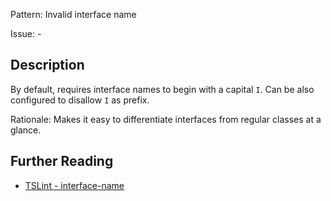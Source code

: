 Pattern: Invalid interface name

Issue: -

## Description

By default, requires interface names to begin with a capital `I`. Can be also configured to disallow `I` as prefix.
  
Rationale: Makes it easy to differentiate interfaces from regular classes at a glance.

## Further Reading

* [TSLint - interface-name](https://palantir.github.io/tslint/rules/interface-name)